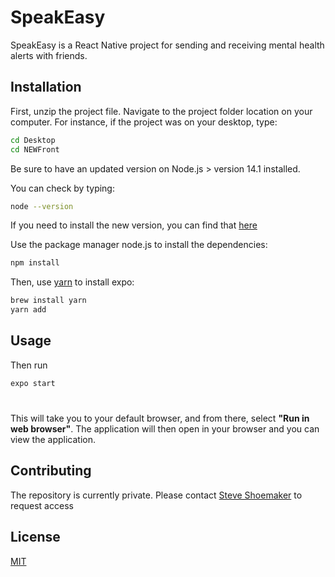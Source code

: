 # SpeakEasy

SpeakEasy is a React Native project for sending and receiving mental health alerts with friends.

## Installation

First, unzip the project file. 
Navigate to the project folder location on your computer. For instance, if the project was on your desktop, type: 

```bash
cd Desktop
cd NEWFront
```

Be sure to have an updated version on Node.js > version 14.1 installed.

You can check by typing:
```bash
node --version
```

 If you need to install the new version, you can find that [here](https://nodejs.org/en/download/)

Use the package manager node.js to install the dependencies:

```bash
npm install
```

Then, use [yarn](https://classic.yarnpkg.com/en/docs/install/#windows-stable) to install expo: 

```bash
brew install yarn
yarn add
```

## Usage
Then run
```bash
expo start
```
#
This will take you to your default browser, and from there, select **"Run in web browser"**. The application will then open in your browser and you can view the application. 

## Contributing
The repository is currently private. Please contact [Steve Shoemaker](https://github.com/orgs/CryWithMe/people/StephenShoemakerSMU) to request access
## License
[MIT](https://choosealicense.com/licenses/mit/)